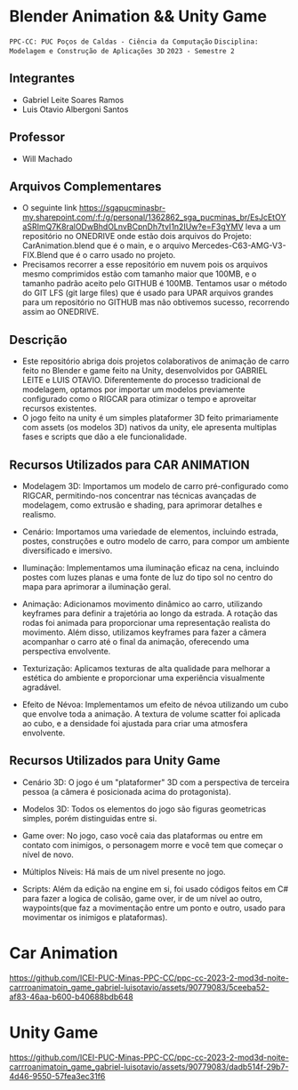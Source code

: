# Blender Animation && Unity Game

`PPC-CC: PUC Poços de Caldas - Ciência da Computação`
`Disciplina: Modelagem e Construção de Aplicações 3D`
`2023 - Semestre 2`

## Integrantes

- Gabriel Leite Soares Ramos
- Luis Otavio Albergoni Santos

## Professor

- Will Machado

## Arquivos Complementares
- O seguinte link https://sgapucminasbr-my.sharepoint.com/:f:/g/personal/1362862_sga_pucminas_br/EsJcEtOYaSRImQ7K8ralODwBhdOLnvBCpnDh7tvI1n2IUw?e=F3gYMV leva a um repositório no ONEDRIVE onde estão dois arquivos do Projeto: CarAnimation.blend que é o main, e o arquivo Mercedes-C63-AMG-V3-FIX.Blend que é o carro usado no projeto.
- Precisamos recorrer a esse repositório em nuvem pois os arquivos mesmo comprimidos estão com tamanho maior que 100MB, e o tamanho padrão aceito pelo GITHUB é 100MB. Tentamos usar o método do GIT LFS (git large files) que é usado para UPAR arquivos grandes para um repositório no GITHUB mas não obtivemos sucesso, recorrendo assim ao ONEDRIVE.

## Descrição
- Este repositório abriga dois projetos colaborativos de animação de carro feito no Blender e game feito na Unity, desenvolvidos por GABRIEL LEITE e LUIS OTAVIO. Diferentemente do processo tradicional de modelagem, optamos por importar um modelos previamente configurado como o RIGCAR para otimizar o tempo e aproveitar recursos existentes.
- O jogo feito na unity é um simples plataformer 3D feito primariamente com assets (os modelos 3D) nativos da unity, ele apresenta multiplas fases e scripts que dão a ele funcionalidade.

## Recursos Utilizados para CAR ANIMATION

- Modelagem 3D:
Importamos um modelo de carro pré-configurado como RIGCAR, permitindo-nos concentrar nas técnicas avançadas de modelagem, como extrusão e shading, para aprimorar detalhes e realismo.

- Cenário:
Importamos uma variedade de elementos, incluindo estrada, postes, construções e outro modelo de carro, para compor um ambiente diversificado e imersivo.

- Iluminação:
Implementamos uma iluminação eficaz na cena, incluindo postes com luzes planas e uma fonte de luz do tipo sol no centro do mapa para aprimorar a iluminação geral.

- Animação:
Adicionamos movimento dinâmico ao carro, utilizando keyframes para definir a trajetória ao longo da estrada. A rotação das rodas foi animada para proporcionar uma representação realista do movimento. Além disso, utilizamos keyframes para fazer a câmera acompanhar o carro até o final da animação, oferecendo uma perspectiva envolvente.

- Texturização:
Aplicamos texturas de alta qualidade para melhorar a estética do ambiente e proporcionar uma experiência visualmente agradável.

- Efeito de Névoa:
Implementamos um efeito de névoa utilizando um cubo que envolve toda a animação. A textura de volume scatter foi aplicada ao cubo, e a densidade foi ajustada para criar uma atmosfera envolvente.

## Recursos Utilizados para Unity Game

- Cenário 3D:
O jogo é um "plataformer" 3D com a perspectiva de terceira pessoa (a câmera é posicionada acima do protagonista).

- Modelos 3D:
Todos os elementos do jogo são figuras geometricas simples, porém distinguidas entre si.

- Game over:
No jogo, caso você caia das plataformas ou entre em contato com inimigos, o personagem morre e você tem que começar o nível de novo.

- Múltiplos Níveis:
Há mais de um nivel presente no jogo.

- Scripts:
Além da edição na engine em si, foi usado códigos feitos em C# para fazer a logica de colisão, game over, ir de um nível ao outro, waypoints(que faz a movimentação entre um ponto e outro, usado para movimentar os inimigos e plataformas).

# Car Animation

https://github.com/ICEI-PUC-Minas-PPC-CC/ppc-cc-2023-2-mod3d-noite-carrroanimatoin_game_gabriel-luisotavio/assets/90779083/5ceeba52-af83-46aa-b600-b40688bdb648

# Unity Game

https://github.com/ICEI-PUC-Minas-PPC-CC/ppc-cc-2023-2-mod3d-noite-carrroanimatoin_game_gabriel-luisotavio/assets/90779083/dadb514f-29b7-4d46-9550-57fea3ec31f6



